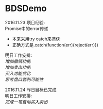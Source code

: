 # BDSDemo
2016.11.23
项目经验:  
Promise中的error传递  
* 本来采用try catch来捕获  
* 正确方式是.catch(function(err){reject(err)})  

明日工作安排:  
*增加撤销功能*  
*增加卖出功能*  
*买入功能优化*  
*思考盘口套利可能性*  

2016.11.24
昨日目标已完成  
明日工作安排:  
*完成一笔自动买入卖出*  
